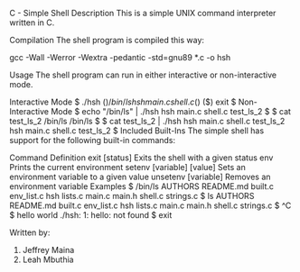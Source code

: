 C - Simple Shell
Description
This is a simple UNIX command interpreter written in C.

Compilation
The shell program is compiled this way:

gcc -Wall -Werror -Wextra -pedantic -std=gnu89 *.c -o hsh

Usage
The shell program can run in either interactive or non-interactive mode.

Interactive Mode
$ ./hsh
($) /bin/ls
hsh main.c shell.c
($)
($) exit
$
Non-Interactive Mode
$ echo "/bin/ls" | ./hsh
hsh main.c shell.c test_ls_2
$
$ cat test_ls_2
/bin/ls
/bin/ls
$
$ cat test_ls_2 | ./hsh
hsh main.c shell.c test_ls_2
hsh main.c shell.c test_ls_2
$
Included Built-Ins
The simple shell has support for the following built-in commands:

Command	Definition
exit [status]	Exits the shell with a given status
env	Prints the current environment
setenv [variable] [value]	Sets an environment variable to a given value
unsetenv [variable]	Removes an environment variable
Examples
$ /bin/ls
AUTHORS  README.md  built.c  env_list.c  hsh  lists.c  main.c  main.h  shell.c	strings.c
$ ls
AUTHORS  README.md  built.c  env_list.c  hsh  lists.c  main.c  main.h  shell.c	strings.c
$ ^C
$ hello world
./hsh: 1: hello: not found
$ exit

Written by:
1. Jeffrey Maina
2. Leah Mbuthia
